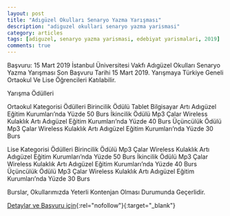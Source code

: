 ```yaml
---
layout: post
title: "Adıgüzel Okulları Senaryo Yazma Yarışması"
description: "adiguzel okullari senaryo yazma yarismasi"
category: articles
tags: [adiguzel, senaryo yazma yarismasi, edebiyat yarismalari, 2019]
comments: true
---
```


Başvuru: 15 Mart 2019
İstanbul Üniversitesi Vakfı Adıgüzel Okulları Senaryo Yazma Yarışması Son Başvuru Tarihi 15 Mart 2019. Yarışmaya Türkiye Geneli Ortaokul Ve Lise Öğrencileri Katılabilir.

Yarışma Ödülleri

Ortaokul Kategorisi Ödülleri
Birincilik Ödülü Tablet Bilgisayar Artı Adıgüzel Eğitim Kurumları’nda Yüzde 50 Burs
İkincilik Ödülü Mp3 Çalar Wireless Kulaklık Artı Adıgüzel Eğitim Kurumları’nda Yüzde 40 Burs
Üçüncülük Ödülü Mp3 Çalar Wireless Kulaklık Artı Adıgüzel Eğitim Kurumları’nda Yüzde 30 Burs

Lise Kategorisi Ödülleri
Birincilik Ödülü Mp3 Çalar Wireless Kulaklık Artı Adıgüzel Eğitim Kurumları’nda Yüzde 50 Burs
İkincilik Ödülü Mp3 Çalar Wireless Kulaklık Artı Adıgüzel Eğitim Kurumları’nda Yüzde 40 Burs
Üçüncülük Ödülü Mp3 Çalar Wireless Kulaklık Artı Adıgüzel Eğitim Kurumları’nda Yüzde 30 Burs

Burslar, Okullarımızda Yeterli Kontenjan Olması Durumunda Geçerlidir.

[Detaylar ve Başvuru için](https://www.guncel-egitim.org/adiguzel-okullari-senaryo-yazma-yarismasi/?utm_source=edebiyatyarismalari.com&utm_medium=affiliate){:rel="nofollow"}{:target="_blank"}